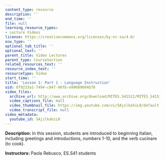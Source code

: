 ```yaml
---
content_type: resource
description: ''
end_time: ''
file: null
learning_resource_types:
- Lecture Videos
license: https://creativecommons.org/licenses/by-nc-sa/4.0/
ocw_type: ''
optional_tab_title: ''
optional_text: ''
parent_title: Video Lectures
parent_type: CourseSection
related_resources_text: ''
resource_index_text: ''
resourcetype: Video
start_time: ''
title: 'Lesson 1: Part 1 - Language Instruction'
uid: 8f0233a1-7494-c847-96fb-e99689604b78
video_files:
  archive_url: http://www.archive.org/download/MITES.S41S12/MITES_S41S12_Lesson1_Part1_300k.mp4
  video_captions_file: null
  video_thumbnail_file: https://img.youtube.com/vi/5AjzlkahiL0/default.jpg
  video_transcript_file: null
video_metadata:
  youtube_id: 5AjzlkahiL0
---
```


**Description:** In this session, students are introduced to beginning Italian, including greetings and introductions, numbers 1-10, and the verb cucinare (to cook).

**Instructors:** Paola Rebusco, ES.S41 students

